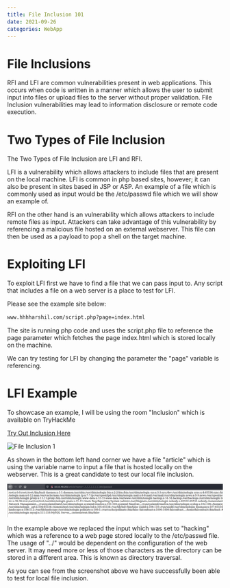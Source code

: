 ```yaml
---
title: File Inclusion 101
date: 2021-09-26
categories: WebApp
---
```


# File Inclusions
RFI and LFI are common vulnerabilities present in web applications. This occurs when code is written in a manner which allows the user to submit input into files or upload files to the server without proper validation. File Inclusion vulnerabilities may lead to information disclosure or remote code execution.
<br>

# Two Types of File Inclusion
The Two Types of File Inclusion are LFI and RFI.

LFI is a vulnerability which allows attackers to include files that are present on the local machine. LFI is common in php based sites, however; it can also be present in sites based in JSP or ASP. An example of a file which is commonly used as input would be the /etc/passwd file which we will show an example of.

RFI on the other hand is an vulnerability which allows attackers to include remote files as input. Attackers can take advantage of this vulnerability by referencing a malicious file hosted on an external webserver. This file can then be used as a payload to pop a shell on the target machine.

# Exploiting LFI

To exploit LFI first we have to find a file that we can pass input to. Any script that includes a file on a web server is a place to test for LFI.

Please see the example site below:
```sh
www.hhhharshil.com/script.php?page=index.html
```

The site is running php code and uses the script.php file to reference the page parameter which fetches the page index.html which is stored locally on the machine.

We can try testing for LFI by changing the parameter the "page" variable is referencing.

# LFI Example

To showcase an example, I will be using the room "Inclusion" which is available on TryHackMe

[Try Out Inclusion Here](https://tryhackme.com/room/inclusion)

![File Inclusion 1]({{site.url}}/assets/resources/file-inclusion/file-inclusion-1.png)

As shown in the bottom left hand corner we have a file "article" which is using the variable name to input a file that is hosted locally on the webserver. This is a great candidate to test our local file inclusion.

<img src="/assets/resources/file-inclusion/file-inclusion-2.png">

In the example above we replaced the input which was set to "hacking" which was a reference to a web page stored locally to the /etc/passwd file. The usage of "../" would be dependent on the configuration of the web server. It may need more or less of those characters as the directory can be stored in a different area. This is known as directory traversal.

As you can see from the screenshot above we have successfully been able to test for local file inclusion.

